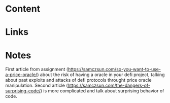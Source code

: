 # Content

# Links


# Notes
First article from assignment (https://samczsun.com/so-you-want-to-use-a-price-oracle/) about the risk of having a oracle in your defi project, talking about past exploits and attacks of defi protocols throught price oracle manipulation.
Second article (https://samczsun.com/the-dangers-of-surprising-code/) is more complicated and talk about surprising behavior of code.
